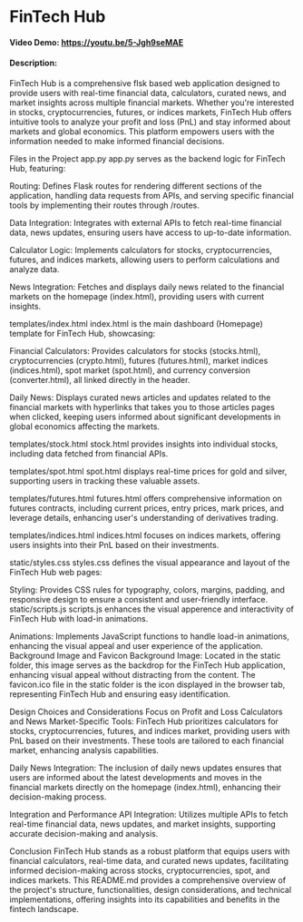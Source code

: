 # FinTech Hub
#### Video Demo:  <https://youtu.be/5-Jgh9seMAE>
#### Description:
FinTech Hub is a comprehensive flsk based web application designed to provide users with real-time financial data, calculators, curated news, and market insights across multiple financial markets.
Whether you're interested in stocks, cryptocurrencies, futures, or indices markets, FinTech Hub offers intuitive tools to analyze your profit and loss (PnL) and stay informed about markets and global economics. This platform empowers users with the information needed to make informed financial decisions.

Files in the Project
app.py
app.py serves as the backend logic for FinTech Hub, featuring:

Routing: Defines Flask routes for rendering different sections of the application, handling data requests from APIs, and serving specific financial tools by implementing their routes through /routes.

Data Integration: Integrates with external APIs to fetch real-time financial data, news updates, ensuring users have access to up-to-date information.

Calculator Logic: Implements calculators for stocks, cryptocurrencies, futures, and indices markets, allowing users to perform calculations and analyze data.

News Integration: Fetches and displays daily news related to the financial markets on the homepage (index.html), providing users with current insights.

templates/index.html
index.html is the main dashboard (Homepage) template for FinTech Hub, showcasing:

Financial Calculators: Provides calculators for stocks (stocks.html), cryptocurrencies (crypto.html), futures (futures.html), market indices (indices.html), spot market (spot.html), and currency conversion (converter.html), all linked directly in the header.

Daily News: Displays curated news articles and updates related to the financial markets with hyperlinks that takes you to those articles pages when clicked, keeping users informed about significant developments in global economics affecting the markets.

templates/stock.html
stock.html provides insights into individual stocks, including data fetched from financial APIs.

templates/spot.html
spot.html displays real-time prices for gold and silver, supporting users in tracking these valuable assets.

templates/futures.html
futures.html offers comprehensive information on futures contracts, including current prices, entry prices, mark prices, and leverage details, enhancing user's understanding of derivatives trading.

templates/indices.html
indices.html focuses on indices markets, offering users insights into their PnL based on their investments.

static/styles.css
styles.css defines the visual appearance and layout of the FinTech Hub web pages:

Styling: Provides CSS rules for typography, colors, margins, padding, and responsive design to ensure a consistent and user-friendly interface.
static/scripts.js
scripts.js enhances the visual apperence and interactivity of FinTech Hub with load-in animations.

Animations: Implements JavaScript functions to handle load-in animations, enhancing the visual appeal and user experience of the application.
Background Image and Favicon
Background Image: Located in the static folder, this image serves as the backdrop for the FinTech Hub application, enhancing visual appeal without distracting from the content.
The favicon.ico file in the static folder is the icon displayed in the browser tab, representing FinTech Hub and ensuring easy identification.

Design Choices and Considerations
Focus on Profit and Loss Calculators and News
Market-Specific Tools: FinTech Hub prioritizes calculators for stocks, cryptocurrencies, futures, and indices market, providing users with PnL based on their investments. These tools are tailored to each financial market, enhancing analysis capabilities.

Daily News Integration: The inclusion of daily news updates ensures that users are informed about the latest developments and moves in the financial markets directly on the homepage (index.html), enhancing their decision-making process.

Integration and Performance
API Integration: Utilizes multiple APIs to fetch real-time financial data, news updates, and market insights, supporting accurate decision-making and analysis.

Conclusion
FinTech Hub stands as a robust platform that equips users with financial calculators, real-time data, and curated news updates, facilitating informed decision-making across stocks, cryptocurrencies, spot, and indices markets. This README.md provides a comprehensive overview of the project's structure, functionalities, design considerations, and technical implementations, offering insights into its capabilities and benefits in the fintech landscape.


